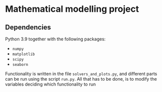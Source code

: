 # Mathematical modelling project

## Dependencies
Python 3.9 together with the following packages:
- `numpy`
- `matplotlib`
- `scipy`
- `seaborn`

Functionality is written in the file `solvers_and_plots.py`, and different parts can be run using the script `run.py`.
All that has to be done, is to modify the variables deciding which functionality to run